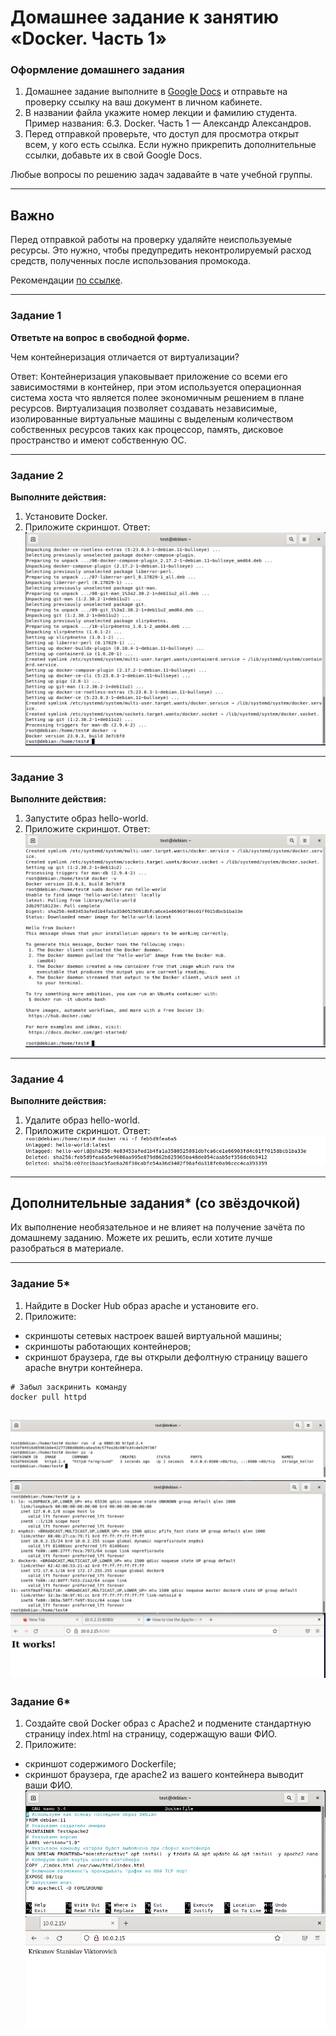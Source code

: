 # Домашнее задание к занятию «Docker. Часть 1»

### [](https://github.com/netology-code/sdvps-homeworks/blob/main/6-03.md#%D0%BE%D1%84%D0%BE%D1%80%D0%BC%D0%BB%D0%B5%D0%BD%D0%B8%D0%B5-%D0%B4%D0%BE%D0%BC%D0%B0%D1%88%D0%BD%D0%B5%D0%B3%D0%BE-%D0%B7%D0%B0%D0%B4%D0%B0%D0%BD%D0%B8%D1%8F)Оформление домашнего задания

1.  Домашнее задание выполните в [Google Docs](https://docs.google.com/) и отправьте на проверку ссылку на ваш документ в личном кабинете.
2.  В названии файла укажите номер лекции и фамилию студента. Пример названия: 6.3. Docker. Часть 1 — Александр Александров.
3.  Перед отправкой проверьте, что доступ для просмотра открыт всем, у кого есть ссылка. Если нужно прикрепить дополнительные ссылки, добавьте их в свой Google Docs.

Любые вопросы по решению задач задавайте в чате учебной группы.

---

## [](https://github.com/netology-code/sdvps-homeworks/blob/main/6-03.md#%D0%B2%D0%B0%D0%B6%D0%BD%D0%BE)Важно

Перед отправкой работы на проверку удаляйте неиспользуемые ресурсы. Это нужно, чтобы предупредить неконтролируемый расход средств, полученных после использования промокода.

Рекомендации [по ссылке](https://github.com/netology-code/sdvps-homeworks/tree/main/recommend).

---

### [](https://github.com/netology-code/sdvps-homeworks/blob/main/6-03.md#%D0%B7%D0%B0%D0%B4%D0%B0%D0%BD%D0%B8%D0%B5-1)Задание 1

**Ответьте на вопрос в свободной форме.**

Чем контейнеризация отличается от виртуализации?

Ответ: Контейнеризация упаковывает приложение со всеми его зависимостями в контейнер, при этом используется операционная система хоста что является полее экономичным решением в плане ресурсов. Виртуализация позволяет создавать независимые, изолированные виртуальные машины с  выделеным количеством собственных ресурсов таких как процессор, память, дисковое пространство и имеют собственную ОС. 

---

### [](https://github.com/netology-code/sdvps-homeworks/blob/main/6-03.md#%D0%B7%D0%B0%D0%B4%D0%B0%D0%BD%D0%B8%D0%B5-2)Задание 2

**Выполните действия:**

1.  Установите Docker.
2.  Приложите скриншот.
Ответ:
![](attachmants/2023-04-13_15-40-48.png)
---

### [](https://github.com/netology-code/sdvps-homeworks/blob/main/6-03.md#%D0%B7%D0%B0%D0%B4%D0%B0%D0%BD%D0%B8%D0%B5-3)Задание 3

**Выполните действия:**

1.  Запустите образ hello-world.
2.  Приложите скриншот.
Ответ:
![](attachmants/2023-04-13_15-47-17%201.png)
---

### [](https://github.com/netology-code/sdvps-homeworks/blob/main/6-03.md#%D0%B7%D0%B0%D0%B4%D0%B0%D0%BD%D0%B8%D0%B5-4)Задание 4

**Выполните действия:**

1.  Удалите образ hello-world.
2.  Приложите скриншот.
Ответ:
![](attachmants/2023-04-13_16-10-21.png)

---

## [](https://github.com/netology-code/sdvps-homeworks/blob/main/6-03.md#%D0%B4%D0%BE%D0%BF%D0%BE%D0%BB%D0%BD%D0%B8%D1%82%D0%B5%D0%BB%D1%8C%D0%BD%D1%8B%D0%B5-%D0%B7%D0%B0%D0%B4%D0%B0%D0%BD%D0%B8%D1%8F-%D1%81%D0%BE-%D0%B7%D0%B2%D1%91%D0%B7%D0%B4%D0%BE%D1%87%D0%BA%D0%BE%D0%B9)Дополнительные задания* (со звёздочкой)

Их выполнение необязательное и не влияет на получение зачёта по домашнему заданию. Можете их решить, если хотите лучше разобраться в материале.

---

### [](https://github.com/netology-code/sdvps-homeworks/blob/main/6-03.md#%D0%B7%D0%B0%D0%B4%D0%B0%D0%BD%D0%B8%D0%B5-5)Задание 5*

1.  Найдите в Docker Hub образ apache и установите его.
2.  Приложите:

-   скриншоты сетевых настроек вашей виртуальной машины;
-   скриншоты работающих контейнеров;
-   скриншот браузера, где вы открыли дефолтную страницу вашего apache внутри контейнера.
``` 
# Забыл заскринить команду 
docker pull httpd
```
![](attachmants/2023-04-13_16-41-29%201.png)
![](attachmants/2023-04-13_16-47-39.png)
---

### [](https://github.com/netology-code/sdvps-homeworks/blob/main/6-03.md#%D0%B7%D0%B0%D0%B4%D0%B0%D0%BD%D0%B8%D0%B5-6)Задание 6*

1.  Создайте свой Docker образ с Apache2 и подмените стандартную страницу index.html на страницу, содержащую ваши ФИО.
2.  Приложите:

-   скриншот содержимого Dockerfile;
-   скриншот браузера, где apache2 из вашего контейнера выводит ваши ФИО.
![](attachmants/2023-04-13_17-16-38.png)![](attachmants/2023-04-13_18-16-49.png)